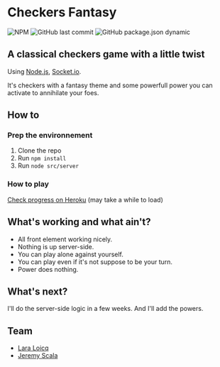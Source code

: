# Checkers Fantasy
![NPM](https://img.shields.io/npm/l/socket.io.svg?style=flat-square) ![GitHub last commit](https://img.shields.io/github/last-commit/scalajeremy/checkers-fantasy.svg?style=flat-square) ![GitHub package.json dynamic](https://img.shields.io/github/package-json/keywords/scalajeremy/checkers-fantasy.svg?style=flat-square)
## A classical checkers game with a little twist

Using [Node.js](https://nodejs.org/uk/), [Socket.io](https://socket.io/).

It's checkers with a fantasy theme and some powerfull power you can activate to annihilate your foes.

## How to
### Prep the environnement

1. Clone the repo
2. Run `npm install`
3. Run `node src/server`

### How to play

[Check progress on Heroku](https://checkers-fantasy.herokuapp.com/) (may take a while to load)

## What's working and what ain't?

* All front element working nicely.
* Nothing is up server-side.
* You can play alone against yourself.
* You can play even if it's not suppose to be your turn.
* Power does nothing.


## What's next?

I'll do the server-side logic in a few weeks. And I'll add the powers.


## Team
* [Lara Loicq](https://www.linkedin.com/in/lara-loicq-8560b8137/)
* [Jeremy Scala](https://www.linkedin.com/in/scalajeremy/)
